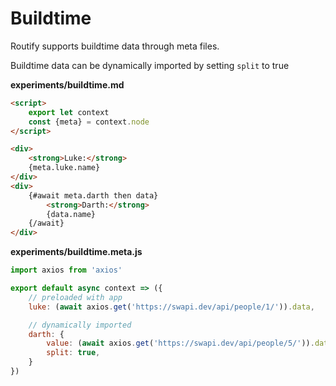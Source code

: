 <script>
    import { Router, InternalReflector } from '@roxi/routify'
</script>

<Router name="example" offset url="/experiments/buildtime/example" urlReflector={InternalReflector} />

# Buildtime

Routify supports buildtime data through meta files.

Buildtime data can be dynamically imported by setting `split` to true

**experiments/buildtime.md**
```html
<script>
    export let context
    const {meta} = context.node
</script>

<div>
    <strong>Luke:</strong>
    {meta.luke.name}
</div>
<div>
    {#await meta.darth then data}
        <strong>Darth:</strong>
        {data.name}
    {/await}
</div>
```

**experiments/buildtime.meta.js**
```javascript
import axios from 'axios'

export default async context => ({  
    // preloaded with app
    luke: (await axios.get('https://swapi.dev/api/people/1/')).data,

    // dynamically imported
    darth: {
        value: (await axios.get('https://swapi.dev/api/people/5/')).data,
        split: true,
    }    
})

```

